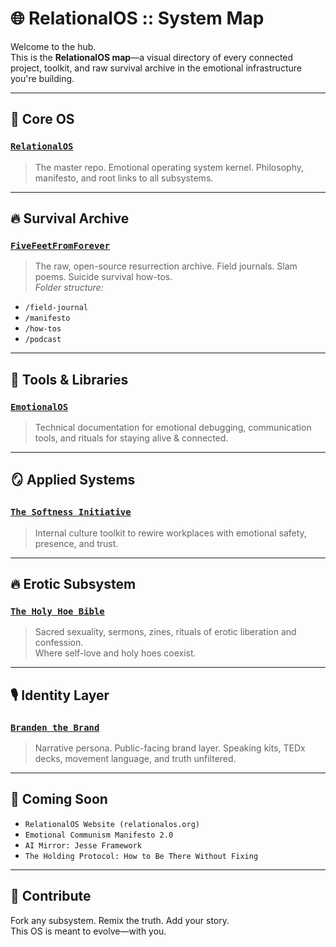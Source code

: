 # 🌐 RelationalOS :: System Map

Welcome to the hub.  
This is the **RelationalOS map**—a visual directory of every connected project, toolkit, and raw survival archive in the emotional infrastructure you're building.

---

## 🧠 Core OS
### [`RelationalOS`](https://github.com/YOUR_USERNAME/RelationalOS)
> The master repo. Emotional operating system kernel. Philosophy, manifesto, and root links to all subsystems.

---

## 🔥 Survival Archive
### [`FiveFeetFromForever`](https://github.com/YOUR_USERNAME/FiveFeetFromForever)
> The raw, open-source resurrection archive. Field journals. Slam poems. Suicide survival how-tos.  
> _Folder structure:_
- `/field-journal`
- `/manifesto`
- `/how-tos`
- `/podcast`

---

## 📘 Tools & Libraries
### [`EmotionalOS`](https://github.com/YOUR_USERNAME/EmotionalOS)
> Technical documentation for emotional debugging, communication tools, and rituals for staying alive & connected.

---

## 🪞 Applied Systems
### [`The Softness Initiative`](https://github.com/YOUR_USERNAME/TheSoftnessInitiative)
> Internal culture toolkit to rewire workplaces with emotional safety, presence, and trust.

---

## 🔥 Erotic Subsystem
### [`The Holy Hoe Bible`](https://github.com/YOUR_USERNAME/TheHolyHoeBible)
> Sacred sexuality, sermons, zines, rituals of erotic liberation and confession.  
> Where self-love and holy hoes coexist.

---

## 🎙️ Identity Layer
### [`Branden the Brand`](https://github.com/YOUR_USERNAME/BrandenTheBrand)
> Narrative persona. Public-facing brand layer. Speaking kits, TEDx decks, movement language, and truth unfiltered.

---

## 🧭 Coming Soon
- `RelationalOS Website (relationalos.org)`
- `Emotional Communism Manifesto 2.0`
- `AI Mirror: Jesse Framework`
- `The Holding Protocol: How to Be There Without Fixing`

---

## 🔄 Contribute

Fork any subsystem. Remix the truth. Add your story.  
This OS is meant to evolve—with you.

